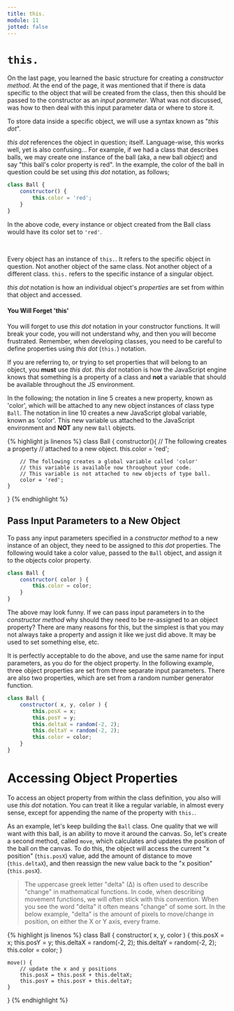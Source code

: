 ```yaml
---
title: this.
module: 11
jotted: false
---
```


# `this.`

On the last page, you learned the basic structure for creating a _constructor method_. At the end of the page, it was mentioned that if there is data specific to the object that will be created from the class, then this should be passed to the constructor as an _input parameter_. What was not discussed, was how to then deal with this input parameter data or where to store it.

To store data inside a specific object, we will use a syntax known as "_this dot_".

_this dot_ references the object in question; itself. Language-wise, this works well, yet is also confusing... For example, if we had a class that describes balls, we may create one instance of the ball (aka, a new ball _object_) and say "this ball's color property is red". In the example, the color of the ball in question could be set using _this dot_ notation, as follows;

```js
class Ball {
    constructor() {
        this.color = 'red';
    }
}
```

In the above code, every instance or object created from the Ball class would have its color set to `'red'`.


<br />

Every object has an instance of `this.`. It refers to the specific object in question. Not another object of the same class. Not another object of a different class. `this.` refers to the specific instance of a singular object.

_this dot_ notation is how an individual object's _properties_ are set from within that object and accessed.


#### You Will Forget 'this'

You will forget to use _this dot_ notation in your constructor functions. It will break your code, you will not understand why, and then you will become frustrated. Remember, when developing classes, you need to be careful to define properties using _this dot_ (`this.`) notation.

If you are referring to, or trying to set properties that will belong to an object, you **must** use _this dot_. _this dot_ notation is how the JavaScript engine knows that something is a property of a class and **not** a variable that should be available throughout the JS environment.

In the following; the notation in line 5 creates a new property, known as 'color', which will be attached to any new object instances of class type `Ball`. The notation in line 10 creates a new JavaScript global variable, known as 'color'. This new variable us attached to the JavaScript environment and **NOT** any new `Ball` objects.

{% highlight js linenos %}
class Ball {
    constructor(){
        // The following creates a property
        // attached to a new object.
        this.color = 'red';

        // The following creates a global variable called 'color'
        // this variable is available now throughout your code.
        // This variable is not attached to new objects of type ball.
        color = 'red';
    }
}
{% endhighlight %}

## Pass Input Parameters to a New Object

To pass any input parameters specified in a _constructor method_ to a new instance of an object, they need to be assigned to _this dot_ properties. The following would take a color value, passed to the `Ball` object, and assign it to the objects color property.

```js
class Ball {
    constructor( color ) {
        this.color = color;
    }
}
```

The above may look funny. If we can pass input parameters in to the _constructor method_ why should they need to be re-assigned to an object property? There are many reasons for this, but the simplest is that you may not always take a property and assign it like we just did above. It may be used to set something else, etc.

It is perfectly acceptable to do the above, and use the same name for input parameters, as you do for the object property. In the following example, three object properties are set from three separate input parameters. There are also two properties, which are set from a random number generator function.

```js
class Ball {
    constructor( x, y, color ) {
        this.posX = x;
        this.posY = y;
        this.deltaX = random(-2, 2);
        this.deltaY = random(-2, 2);
        this.color = color;
    }
}
```

# Accessing Object Properties

To access an object property from within the class definition, you also will use _this dot_ notation. You can treat it like a regular variable, in almost every sense, except for appending the name of the property with `this.`.

As an example, let's keep building the `Ball` class. One quality that we will want with this ball, is an ability to move it around the canvas. So, let's create a second method, called `move`, which calculates and updates the position of the ball on the canvas. To do this, the object will access the current "x position" (`this.posX`) value, add the amount of distance to move (`this.deltaX`), and then reassign the new value back to the "x position" (`this.posX`).

> The uppercase greek letter "delta" (∆) is often used to describe "change" in mathematical functions. In code, when describing movement functions, we will often stick with this convention. When you see the word "delta" it often means "change" of some sort. In the below example, "delta" is the amount of pixels to move/change in position, on either the X or Y axis, every frame.


{% highlight js linenos %}
class Ball {
    constructor( x, y, color ) {
        this.posX = x;
        this.posY = y;
        this.deltaX = random(-2, 2);
        this.deltaY = random(-2, 2);
        this.color = color;
    }

    move() {
        // update the x and y positions
        this.posX = this.posX + this.deltaX;
        this.posY = this.posY + this.deltaY;
    }
}
{% endhighlight %}
